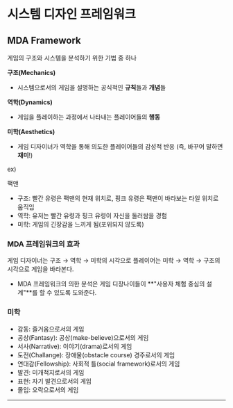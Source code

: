 # 시스템 디자인 프레임워크

## MDA Framework
게임의 구조와 시스템을 분석하기 위한 기법 중 하나

**구조(Mechanics)**
- 시스템으로서의 게임을 설명하는 공식적인 **규칙**들과 **개념**들

**역학(Dynamics)**
- 게임을 플레이하는 과정에서 나타내는 플레이어들의 **행동**

**미학(Aesthetics)**
- 게임 디자이너가 역학을 통해 의도한 플레이어들의 감성적 반응 (즉, 바꾸어 말하면 **재미**!)

ex)

팩맨
- 구조: 빨간 유령은 팩맨의 현재 위치로, 핑크 유령은 팩맨이 바라보는 타일 위치로 움직임
- 역학: 유저는 빨간 유령과 핑크 유령이 자신을 둘러쌈을 경험
- 미학: 게임의 긴장감을 느끼게 됨(포위되지 않도록)

### MDA 프레임워크의 효과
게임 디자이너는 구조 → 역학 → 미학의 시각으로
플레이어는 미학 → 역학 → 구조의 시각으로 게임을 바라본다.
- MDA 프레임워크의 의한 분석은 게임 디장나이들이 **"사용자 체험 중심의 설계"**를 할 수 있도록 도와준다.

### 미학
- 감동: 즐거움으로서의 게임
- 공상(Fantasy): 공상(make-believe)으로서의 게임
- 서사(Narrative): 이야기(drama)로서의 게임
- 도전(Challange): 장애물(obstacle course) 경주로서의 게임
- 연대감(Fellowship): 사회적 틀(social framework)로서의 게임
- 발견: 미개척지로서의 게임
- 표현: 자기 발견으로서의 게임
- 몰입: 오락으로서의 게임

---

